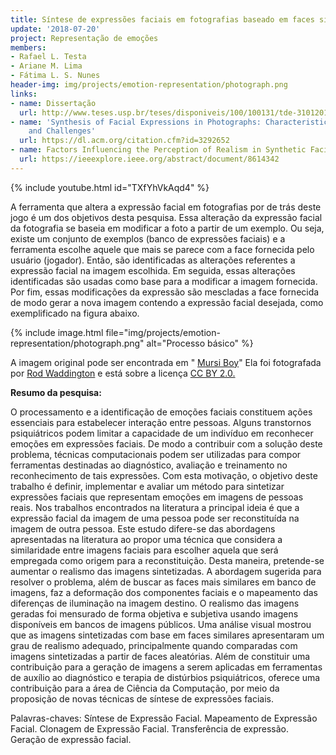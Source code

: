 ```yaml
---
title: Síntese de expressões faciais em fotografias baseado em faces similares
update: '2018-07-20'
project: Representação de emoções
members:
- Rafael L. Testa
- Ariane M. Lima
- Fátima L. S. Nunes
header-img: img/projects/emotion-representation/photograph.png
links:
- name: Dissertação
  url: http://www.teses.usp.br/teses/disponiveis/100/100131/tde-31012019-165605/pt-br.php
- name: 'Synthesis of Facial Expressions in Photographs: Characteristics, Approaches,
    and Challenges'
  url: https://dl.acm.org/citation.cfm?id=3292652
- name: Factors Influencing the Perception of Realism in Synthetic Facial Expressions
  url: https://ieeexplore.ieee.org/abstract/document/8614342
---
```


{% include youtube.html id="TXfYhVkAqd4" %}

A ferramenta que altera a expressão facial em fotografias por de trás deste jogo é um dos objetivos desta pesquisa. Essa alteração da expressão facial da fotografia se baseia em modificar a foto a partir de um exemplo. Ou seja, existe um conjunto de exemplos (banco de expressões faciais) e a ferramenta escolhe aquele que mais se parece com a face fornecida pelo usuário (jogador). Então, são identificadas as alterações referentes a expressão facial na imagem escolhida. Em seguida, essas alterações identificadas são usadas como base para a modificar a imagem fornecida. Por fim, essas modificações da expressão são mescladas a face fornecida de modo gerar a nova imagem contendo a expressão facial desejada, como exemplificado na figura abaixo.

{% include image.html file="img/projects/emotion-representation/photograph.png" alt="Processo básico" %}

A imagem original pode ser
encontrada em "
[Mursi Boy](https://flic.kr/p/21KYU3y)" Ela foi fotografada por
[Rod Waddington](https://www.flickr.com/photos/rod_waddington/) e está sobre a licença
[CC BY 2.0.](https://creativecommons.org/licenses/by/2.0/)

**Resumo da pesquisa:**

O processamento e a identificação de emoções faciais constituem ações essenciais para estabelecer interação entre pessoas. Alguns transtornos psiquiátricos podem limitar a capacidade de um indivíduo em reconhecer emoções em expressões faciais. De modo a contribuir com a solução deste problema, técnicas computacionais podem ser utilizadas para compor ferramentas destinadas ao diagnóstico, avaliação e treinamento no reconhecimento de tais expressões. Com esta motivação, o objetivo deste trabalho é definir, implementar e avaliar um método para sintetizar expressões faciais que representam emoções em imagens de pessoas reais. Nos trabalhos encontrados na literatura a principal ideia é que a expressão facial da imagem de uma pessoa pode ser reconstituída na imagem de outra pessoa. Este estudo difere-se das abordagens apresentadas na literatura ao propor uma técnica que considera a similaridade entre imagens faciais para escolher aquela que será empregada como origem para a reconstituição. Desta maneira, pretende-se aumentar o realismo das imagens sintetizadas.
A abordagem sugerida para resolver o problema, além de buscar as faces mais similares em banco de imagens, faz a deformação dos componentes faciais e o mapeamento das diferenças de iluminação na imagem destino. O realismo das imagens geradas foi mensurado de forma objetiva e subjetiva usando imagens disponíveis em bancos de imagens públicos. Uma análise visual mostrou que as imagens sintetizadas com base em faces similares apresentaram um grau de realismo adequado, principalmente quando comparadas com imagens sintetizadas a partir de faces aleatórias. Além de constituir uma contribuição para a geração de imagens a serem aplicadas em ferramentas de auxílio ao diagnóstico e terapia de distúrbios psiquiátricos, oferece uma contribuição para a área de Ciência da Computação, por meio da proposição de novas técnicas de síntese de expressões faciais.

Palavras-chaves: Síntese de Expressão Facial. Mapeamento de Expressão Facial. Clonagem de Expressão Facial. Transferência de expressão. Geração de expressão facial.
